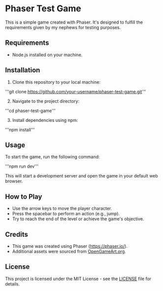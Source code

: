 # Phaser Test Game

This is a simple game created with Phaser. It's designed to fulfill the requirements given by my nephews for testing purposes.

## Requirements

- Node.js installed on your machine.

## Installation

1. Clone this repository to your local machine:

'''git clone https://github.com/your-username/phaser-test-game.git'''

2. Navigate to the project directory:

'''cd phaser-test-game'''
 

3. Install dependencies using npm:

'''npm install'''

 
## Usage

To start the game, run the following command:

'''npm run dev'''
 
This will start a development server and open the game in your default web browser.

## How to Play

- Use the arrow keys to move the player character.
- Press the spacebar to perform an action (e.g., jump).
- Try to reach the end of the level or achieve the game's objective.

## Credits

- This game was created using Phaser (https://phaser.io/).
- Additional assets were sourced from [OpenGameArt.org](https://opengameart.org/).

## License

This project is licensed under the MIT License - see the [LICENSE](LICENSE) file for details.
